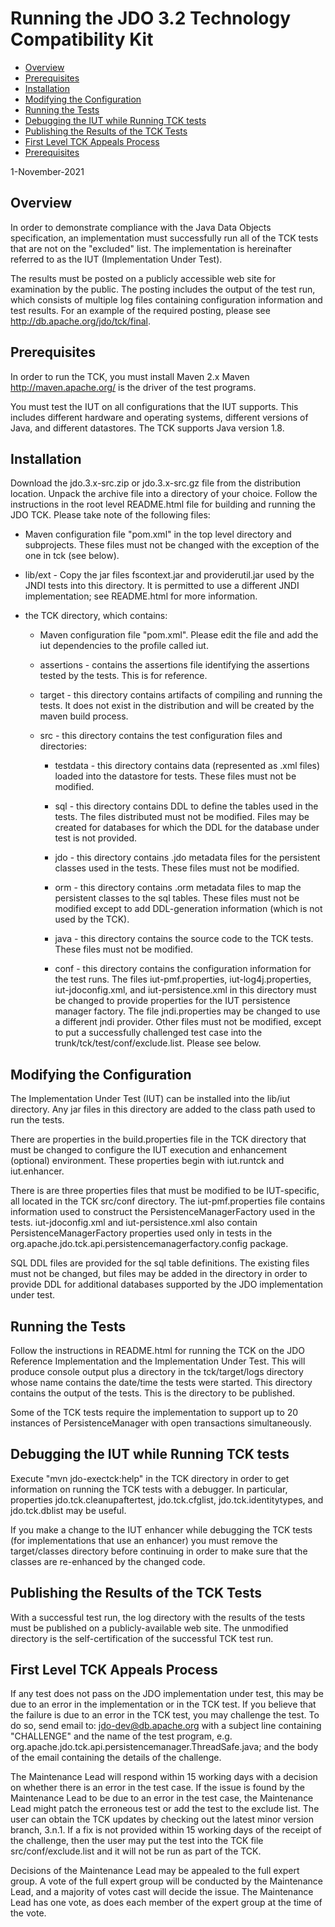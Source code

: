 <!--
  Licensed to the Apache Software Foundation (ASF) under one or more
  contributor license agreements.  See the NOTICE file distributed with
  this work for additional information regarding copyright ownership.
  The ASF licenses this file to You under the Apache License, Version 2.0
  (the "License"); you may not use this file except in compliance with
  the License.  You may obtain a copy of the License at

      http://www.apache.org/licenses/LICENSE-2.0

  Unless required by applicable law or agreed to in writing, software
  distributed under the License is distributed on an "AS IS" BASIS,
  WITHOUT WARRANTIES OR CONDITIONS OF ANY KIND, either express or implied.
  See the License for the specific language governing permissions and
  limitations under the License.
  -->
Running the JDO 3.2 Technology Compatibility Kit
================================================

-   [Overview](#overview)
-   [Prerequisites](#prerequisites)
-   [Installation](#installation)
-   [Modifying the Configuration](#configuration)
-   [Running the Tests](#running)
-   [Debugging the IUT while Running TCK tests](#debugging)
-   [Publishing the Results of the TCK Tests](#results)
-   [First Level TCK Appeals Process](#firstlevel)
-   [Prerequisites](#prerequisites)

1-November-2021

<span id="overview"></span>

Overview
-----------------------

In order to demonstrate compliance with the Java Data Objects
specification, an implementation must successfully run all of the TCK
tests that are not on the \"excluded\" list. The implementation is
hereinafter referred to as the IUT (Implementation Under Test).

The results must be posted on a publicly accessible web site for
examination by the public. The posting includes the output of the test
run, which consists of multiple log files containing configuration
information and test results. For an example of the required posting,
please see <http://db.apache.org/jdo/tck/final>.

<span id="prerequisites"></span>

Prerequisites
-----------------------

In order to run the TCK, you must install Maven 2.x Maven
<http://maven.apache.org/> is the driver of the test programs.

You must test the IUT on all configurations that the IUT supports. This
includes different hardware and operating systems, different versions of
Java, and different datastores. The TCK supports Java version 1.8.

<span id="installation"></span>

Installation
-----------------------

Download the jdo.3.x-src.zip or jdo.3.x-src.gz file from the
distribution location. Unpack the archive file into a directory of your
choice. Follow the instructions in the root level README.html file for
building and running the JDO TCK. Please take note of the following
files:

-   Maven configuration file \"pom.xml\" in the top level directory and
    subprojects. These files must not be changed with the exception of
    the one in tck (see below).

-   lib/ext - Copy the jar files fscontext.jar and providerutil.jar used
    by the JNDI tests into this directory. It is permitted to use a
    different JNDI implementation; see README.html for more information.

-   the TCK directory, which contains:

    -   Maven configuration file \"pom.xml\". Please edit the file and
        add the iut dependencies to the profile called iut.

    -   assertions - contains the assertions file identifying the
        assertions tested by the tests. This is for reference.

    -   target - this directory contains artifacts of compiling and
        running the tests. It does not exist in the distribution and
        will be created by the maven build process.

    -   src - this directory contains the test configuration files and
        directories:

        -   testdata - this directory contains data (represented as .xml
            files) loaded into the datastore for tests. These files must
            not be modified.

        -   sql - this directory contains DDL to define the tables used
            in the tests. The files distributed must not be modified.
            Files may be created for databases for which the DDL for the
            database under test is not provided.

        -   jdo - this directory contains .jdo metadata files for the
            persistent classes used in the tests. These files must not
            be modified.

        -   orm - this directory contains .orm metadata files to map the
            persistent classes to the sql tables. These files must not
            be modified except to add DDL-generation information (which
            is not used by the TCK).

        -   java - this directory contains the source code to the TCK
            tests. These files must not be modified.

        -   conf - this directory contains the configuration information
            for the test runs. The files iut-pmf.properties,
            iut-log4j.properties, iut-jdoconfig.xml, and
            iut-persistence.xml in this directory must be changed to
            provide properties for the IUT persistence manager factory.
            The file jndi.properties may be changed to use a different
            jndi provider. Other files must not be modified, except to
            put a successfully challenged test case into the
            trunk/tck/test/conf/exclude.list. Please see below.

<span id="configuration"></span>

Modifying the Configuration
-----------------------

The Implementation Under Test (IUT) can be installed into the lib/iut
directory. Any jar files in this directory are added to the class path
used to run the tests.

There are properties in the build.properties file in the TCK directory
that must be changed to configure the IUT execution and enhancement
(optional) environment. These properties begin with iut.runtck and
iut.enhancer.

There is are three properties files that must be modified to be
IUT-specific, all located in the TCK src/conf directory. The
iut-pmf.properties file contains information used to construct the
PersistenceManagerFactory used in the tests. iut-jdoconfig.xml and
iut-persistence.xml also contain PersistenceManagerFactory properties
used only in tests in the
org.apache.jdo.tck.api.persistencemanagerfactory.config package.

SQL DDL files are provided for the sql table definitions. The existing
files must not be changed, but files may be added in the directory in
order to provide DDL for additional databases supported by the JDO
implementation under test.

<span id="running"></span>

Running the Tests
-----------------------

Follow the instructions in README.html for running the TCK on the JDO
Reference Implementation and the Implementation Under Test. This will
produce console output plus a directory in the tck/target/logs directory
whose name contains the date/time the tests were started. This directory
contains the output of the tests. This is the directory to be published.

Some of the TCK tests require the implementation to support up to 20
instances of PersistenceManager with open transactions simultaneously.

<span id="debugging"></span>

Debugging the IUT while Running TCK tests
-----------------------

Execute \"mvn jdo-exectck:help\" in the TCK directory in order to get
information on running the TCK tests with a debugger. In particular,
properties jdo.tck.cleanupaftertest, jdo.tck.cfglist,
jdo.tck.identitytypes, and jdo.tck.dblist may be useful.

If you make a change to the IUT enhancer while debugging the TCK tests
(for implementations that use an enhancer) you must remove the
target/classes directory before continuing in order to make sure that
the classes are re-enhanced by the changed code.

<span id="results"></span>

Publishing the Results of the TCK Tests
-----------------------

With a successful test run, the log directory with the results of the
tests must be published on a publicly-available web site. The unmodified
directory is the self-certification of the successful TCK test run.

<span id="firstlevel"></span>

First Level TCK Appeals Process
-----------------------

If any test does not pass on the JDO implementation under test, this may
be due to an error in the implementation or in the TCK test. If you
believe that the failure is due to an error in the TCK test, you may
challenge the test. To do so, send email to: <jdo-dev@db.apache.org>
with a subject line containing \"CHALLENGE\" and the name of the test
program, e.g. org.apache.jdo.tck.api.persistencemanager.ThreadSafe.java;
and the body of the email containing the details of the challenge.

The Maintenance Lead will respond within 15 working days with a decision
on whether there is an error in the test case. If the issue is found by
the Maintenance Lead to be due to an error in the test case, the
Maintenance Lead might patch the erroneous test or add the test to the
exclude list. The user can obtain the TCK updates by checking out the
latest minor version branch, 3.n.1. If a fix is not provided within 15
working days of the receipt of the challenge, then the user may put the
test into the TCK file src/conf/exclude.list and it will not be run as
part of the TCK.

Decisions of the Maintenance Lead may be appealed to the full expert
group. A vote of the full expert group will be conducted by the
Maintenance Lead, and a majority of votes cast will decide the issue.
The Maintenance Lead has one vote, as does each member of the expert
group at the time of the vote.
